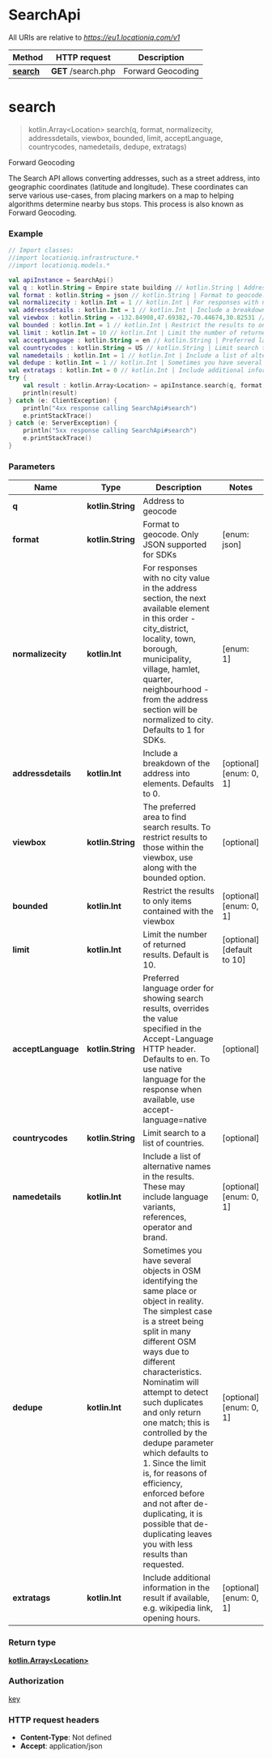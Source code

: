 # SearchApi

All URIs are relative to *https://eu1.locationiq.com/v1*

Method | HTTP request | Description
------------- | ------------- | -------------
[**search**](SearchApi.md#search) | **GET** /search.php | Forward Geocoding


<a name="search"></a>
# **search**
> kotlin.Array&lt;Location&gt; search(q, format, normalizecity, addressdetails, viewbox, bounded, limit, acceptLanguage, countrycodes, namedetails, dedupe, extratags)

Forward Geocoding

The Search API allows converting addresses, such as a street address, into geographic coordinates (latitude and longitude). These coordinates can serve various use-cases, from placing markers on a map to helping algorithms determine nearby bus stops. This process is also known as Forward Geocoding.

### Example
```kotlin
// Import classes:
//import locationiq.infrastructure.*
//import locationiq.models.*

val apiInstance = SearchApi()
val q : kotlin.String = Empire state building // kotlin.String | Address to geocode
val format : kotlin.String = json // kotlin.String | Format to geocode. Only JSON supported for SDKs
val normalizecity : kotlin.Int = 1 // kotlin.Int | For responses with no city value in the address section, the next available element in this order - city_district, locality, town, borough, municipality, village, hamlet, quarter, neighbourhood - from the address section will be normalized to city. Defaults to 1 for SDKs.
val addressdetails : kotlin.Int = 1 // kotlin.Int | Include a breakdown of the address into elements. Defaults to 0.
val viewbox : kotlin.String = -132.84908,47.69382,-70.44674,30.82531 // kotlin.String | The preferred area to find search results.  To restrict results to those within the viewbox, use along with the bounded option.
val bounded : kotlin.Int = 1 // kotlin.Int | Restrict the results to only items contained with the viewbox
val limit : kotlin.Int = 10 // kotlin.Int | Limit the number of returned results. Default is 10.
val acceptLanguage : kotlin.String = en // kotlin.String | Preferred language order for showing search results, overrides the value specified in the Accept-Language HTTP header. Defaults to en. To use native language for the response when available, use accept-language=native
val countrycodes : kotlin.String = US // kotlin.String | Limit search to a list of countries.
val namedetails : kotlin.Int = 1 // kotlin.Int | Include a list of alternative names in the results. These may include language variants, references, operator and brand.
val dedupe : kotlin.Int = 1 // kotlin.Int | Sometimes you have several objects in OSM identifying the same place or object in reality. The simplest case is a street being split in many different OSM ways due to different characteristics. Nominatim will attempt to detect such duplicates and only return one match; this is controlled by the dedupe parameter which defaults to 1. Since the limit is, for reasons of efficiency, enforced before and not after de-duplicating, it is possible that de-duplicating leaves you with less results than requested.
val extratags : kotlin.Int = 0 // kotlin.Int | Include additional information in the result if available, e.g. wikipedia link, opening hours.
try {
    val result : kotlin.Array<Location> = apiInstance.search(q, format, normalizecity, addressdetails, viewbox, bounded, limit, acceptLanguage, countrycodes, namedetails, dedupe, extratags)
    println(result)
} catch (e: ClientException) {
    println("4xx response calling SearchApi#search")
    e.printStackTrace()
} catch (e: ServerException) {
    println("5xx response calling SearchApi#search")
    e.printStackTrace()
}
```

### Parameters

Name | Type | Description  | Notes
------------- | ------------- | ------------- | -------------
 **q** | **kotlin.String**| Address to geocode |
 **format** | **kotlin.String**| Format to geocode. Only JSON supported for SDKs | [enum: json]
 **normalizecity** | **kotlin.Int**| For responses with no city value in the address section, the next available element in this order - city_district, locality, town, borough, municipality, village, hamlet, quarter, neighbourhood - from the address section will be normalized to city. Defaults to 1 for SDKs. | [enum: 1]
 **addressdetails** | **kotlin.Int**| Include a breakdown of the address into elements. Defaults to 0. | [optional] [enum: 0, 1]
 **viewbox** | **kotlin.String**| The preferred area to find search results.  To restrict results to those within the viewbox, use along with the bounded option. | [optional]
 **bounded** | **kotlin.Int**| Restrict the results to only items contained with the viewbox | [optional] [enum: 0, 1]
 **limit** | **kotlin.Int**| Limit the number of returned results. Default is 10. | [optional] [default to 10]
 **acceptLanguage** | **kotlin.String**| Preferred language order for showing search results, overrides the value specified in the Accept-Language HTTP header. Defaults to en. To use native language for the response when available, use accept-language&#x3D;native | [optional]
 **countrycodes** | **kotlin.String**| Limit search to a list of countries. | [optional]
 **namedetails** | **kotlin.Int**| Include a list of alternative names in the results. These may include language variants, references, operator and brand. | [optional] [enum: 0, 1]
 **dedupe** | **kotlin.Int**| Sometimes you have several objects in OSM identifying the same place or object in reality. The simplest case is a street being split in many different OSM ways due to different characteristics. Nominatim will attempt to detect such duplicates and only return one match; this is controlled by the dedupe parameter which defaults to 1. Since the limit is, for reasons of efficiency, enforced before and not after de-duplicating, it is possible that de-duplicating leaves you with less results than requested. | [optional] [enum: 0, 1]
 **extratags** | **kotlin.Int**| Include additional information in the result if available, e.g. wikipedia link, opening hours. | [optional] [enum: 0, 1]

### Return type

[**kotlin.Array&lt;Location&gt;**](Location.md)

### Authorization

[key](../README.md#key)

### HTTP request headers

 - **Content-Type**: Not defined
 - **Accept**: application/json


